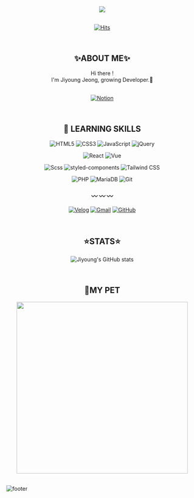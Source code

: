 ﻿<div align="center">
<img src="https://capsule-render.vercel.app/api?type=cylinder&color=0:9fa0ff,100:a82da8&text=FrontEnd%20Developer&fontAlignY=45&fontSize=40&height=150&animation=blink&desc=@poseassome&descAlignY=70&fontColor=fff">
</div>
<Br/>
<div align="center">

[![Hits](https://hits.seeyoufarm.com/api/count/incr/badge.svg?url=https%3A%2F%2Fgithub.com%2Fposeassome%2Fhit-counter&count_bg=%23aaa1c8&title_bg=%23192a51&icon=ghostery.svg&icon_color=%23FFFFFF&title=hits&edge_flat=false)](https://github.com/poseassome)

</div>
<br/>


## <div align="center">✨ABOUT ME✨</div>
<div align="center">
Hi there !<br/>
I'm Jiyoung Jeong, growing Developer.🌱
<br/>
<br/>

[![Notion](https://img.shields.io/badge/Resume/Portfolio-FFFFFF?style=for-the-badge&logo=Notion&logoColor=black)](https://royal-taker-8e0.notion.site/Jiyoung-Jeong-1d99fab5256a4221b63addefcddbf45f)
</div>
<Br/>

<div align="center">

## 💪 LEARNING SKILLS
![HTML5](https://img.shields.io/badge/html5-%23E34F26.svg?style=for-the-badge&logo=html5&logoColor=white)
![CSS3](https://img.shields.io/badge/css3-%231572B6.svg?style=for-the-badge&logo=css3&logoColor=white)
![JavaScript](https://img.shields.io/badge/javascript-ffd60a.svg?style=for-the-badge&logo=javascript&logoColor=white)
![jQuery](https://img.shields.io/badge/jquery-%230769AD.svg?style=for-the-badge&logo=jquery&logoColor=white)

![React](https://img.shields.io/badge/react-61DAFB.svg?style=for-the-badge&logo=react&logoColor=black)
![Vue](https://img.shields.io/badge/vue-4FC08D.svg?style=for-the-badge&logo=Vue.js&logoColor=white)

![Scss](https://img.shields.io/badge/scss-CC6699.svg?style=for-the-badge&logo=Sass&logoColor=white)
![styled-components](https://img.shields.io/badge/styled--components-DB7093.svg?style=for-the-badge&logo=styled-components&logoColor=white)
![Tailwind CSS](https://img.shields.io/badge/tailwind%20css-06B6D4.svg?style=for-the-badge&logo=tailwindcss&logoColor=white)

![PHP](https://img.shields.io/badge/php-%23777BB4.svg?style=for-the-badge&logo=php&logoColor=white)
![MariaDB](https://img.shields.io/badge/MariaDB-003545?style=for-the-badge&logo=mariadb&logoColor=white)
![Git](https://img.shields.io/badge/git-%23F05033.svg?style=for-the-badge&logo=git&logoColor=white)


### 〰 〰 〰
[![Velog](https://img.shields.io/badge/Velog-20C997?style=for-the-badge&logo=velog&logoColor=white)](https://velog.io/@poseassome)
[![Gmail](https://img.shields.io/badge/Gmail-D14836?style=for-the-badge&logo=gmail&logoColor=white)](mailto:higomn05@gmail.com)
[![GitHub](https://img.shields.io/badge/github-%23121011.svg?style=for-the-badge&logo=github&logoColor=white)](https://github.com/poseassome)

</div>

<br/>

<div align="center">

## ⭐STATS⭐

![Jiyoung's GitHub stats](https://github-readme-stats.vercel.app/api?username=poseassome&theme=buefy&show_icons=true)
</div>

<br/>

<div align="center">

## 🎈MY PET

<a href="https://github.com/devxb/gitanimals">
<img
  src="https://render.gitanimals.org/farms/poseassome"
  width="450"
  height="auto"
/>
</a>
</div>

<br/>

![footer](https://capsule-render.vercel.app/api?type=wave&color=aaa1c8&height=200&section=footer&fontSize=90)
